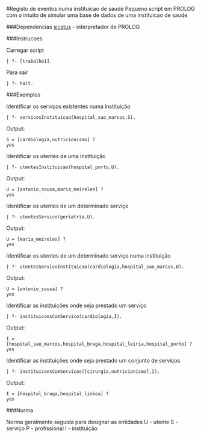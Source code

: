 #Registo de eventos numa instituicao de saude
Pequeno script em PROLOG com o intuito de simular uma base de dados de uma instituicao de saude

###Dependencias
[sicstus](https://sicstus.sics.se) - interpretador de PROLOG

###Instrucoes

Carregar script

    | ?- [trabalho1].
Para sair

    | ?- halt.

###Exemplos

Identificar os serviços existentes numa instituição

    | ?- servicosInstituicao(hospital_sao_marcos,S).
Output:

    S = [cardiologia,nutricionismo] ? 
    yes

Identificar os utentes de uma instituição

    | ?- utentesInstituicao(hospital_porto,U).
Output:

    U = [antonio_sousa,maria_meireles] ? 
    yes

Identificar os utentes de um determinado serviço

    | ?- utentesServico(geriatria,U).
Output:

    U = [maria_meireles] ? 
    yes

Identificar os utentes de um determinado serviço numa instituição

    | ?- utentesServicoInstituicao(cardiologia,hospital_sao_marcos,U).
Output:

    U = [antonio_sousa] ?  
    yes

Identificar as instituições onde seja prestado um serviço

    | ?- instituicoesComServico(cardiologia,I).
Output:

    I = [hospital_sao_marcos,hospital_braga,hospital_leiria,hospital_porto] ?
    yes

Identificar as instituições onde seja prestado um conjunto de serviços

    | ?- instituicoesComServicos([cirurgia,nutricionismo],I).
Output:

    I = [hospital_braga,hospital_lisboa] ? 
    yes

###Norma

Norma geralmente seguida para designar as entidades
    U - utente
    S - serviço
    P - profissional
    I - instituição

